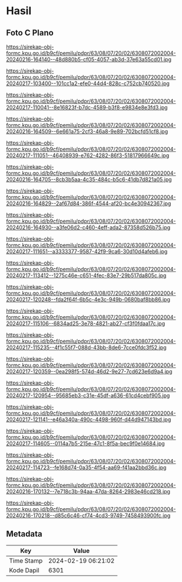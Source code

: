 # Hasil

## Foto C Plano

https://sirekap-obj-formc.kpu.go.id/b9cf/pemilu/pdpr/63/08/07/20/02/6308072002004-20240216-164140--48d880b5-cf05-4057-ab3d-37e63a55cd01.jpg

https://sirekap-obj-formc.kpu.go.id/b9cf/pemilu/pdpr/63/08/07/20/02/6308072002004-20240217-103400--101cc1a2-efe0-44d4-828c-c752cb740520.jpg

https://sirekap-obj-formc.kpu.go.id/b9cf/pemilu/pdpr/63/08/07/20/02/6308072002004-20240217-110041--8e16823f-b7dc-4589-b3f8-e9834e8e3fd3.jpg

https://sirekap-obj-formc.kpu.go.id/b9cf/pemilu/pdpr/63/08/07/20/02/6308072002004-20240216-164509--6e661a75-2cf3-46a8-9e89-702bcfd51cf8.jpg

https://sirekap-obj-formc.kpu.go.id/b9cf/pemilu/pdpr/63/08/07/20/02/6308072002004-20240217-111051--46408939-e762-4282-86f3-51817966649c.jpg

https://sirekap-obj-formc.kpu.go.id/b9cf/pemilu/pdpr/63/08/07/20/02/6308072002004-20240216-164705--8cb3b5aa-4c35-484c-b5c6-41db7d821a05.jpg

https://sirekap-obj-formc.kpu.go.id/b9cf/pemilu/pdpr/63/08/07/20/02/6308072002004-20240216-164829--2af67d84-386f-4544-af20-bc4e30942367.jpg

https://sirekap-obj-formc.kpu.go.id/b9cf/pemilu/pdpr/63/08/07/20/02/6308072002004-20240216-164930--a3fe06d2-c460-4eff-ada2-87358d526b75.jpg

https://sirekap-obj-formc.kpu.go.id/b9cf/pemilu/pdpr/63/08/07/20/02/6308072002004-20240217-111651--a3333377-9587-42f9-9ca6-30d10d4afeb6.jpg

https://sirekap-obj-formc.kpu.go.id/b9cf/pemilu/pdpr/63/08/07/20/02/6308072002004-20240217-113412--1275c46e-c651-4fec-83e7-29b517da805c.jpg

https://sirekap-obj-formc.kpu.go.id/b9cf/pemilu/pdpr/63/08/07/20/02/6308072002004-20240217-120248--fda2f64f-6b5c-4e3c-949b-0680baf8bb86.jpg

https://sirekap-obj-formc.kpu.go.id/b9cf/pemilu/pdpr/63/08/07/20/02/6308072002004-20240217-115106--6834ad25-3e78-4821-ab27-cf3f0fdaa17c.jpg

https://sirekap-obj-formc.kpu.go.id/b9cf/pemilu/pdpr/63/08/07/20/02/6308072002004-20240217-115235--4f1c55f7-088d-43bb-8de6-7cce0fdc3f52.jpg

https://sirekap-obj-formc.kpu.go.id/b9cf/pemilu/pdpr/63/08/07/20/02/6308072002004-20240217-120359--0ea298f5-574d-46d2-9e27-7cd623e6d9a4.jpg

https://sirekap-obj-formc.kpu.go.id/b9cf/pemilu/pdpr/63/08/07/20/02/6308072002004-20240217-120954--95685eb3-c31e-45df-a636-61cd4cebf905.jpg

https://sirekap-obj-formc.kpu.go.id/b9cf/pemilu/pdpr/63/08/07/20/02/6308072002004-20240217-121141--e46a340a-490c-4498-960f-d44d947143bd.jpg

https://sirekap-obj-formc.kpu.go.id/b9cf/pemilu/pdpr/63/08/07/20/02/6308072002004-20240217-114605--0114a7b5-215e-47c1-8f5a-bec9f0e14684.jpg

https://sirekap-obj-formc.kpu.go.id/b9cf/pemilu/pdpr/63/08/07/20/02/6308072002004-20240217-114723--fe168d74-0a35-4f54-aa69-f41aa2bbd36c.jpg

https://sirekap-obj-formc.kpu.go.id/b9cf/pemilu/pdpr/63/08/07/20/02/6308072002004-20240216-170132--7e718c3b-94aa-47da-8264-2983e46cd218.jpg

https://sirekap-obj-formc.kpu.go.id/b9cf/pemilu/pdpr/63/08/07/20/02/6308072002004-20240216-170218--d85c6c46-cf74-4cd3-9749-7458493900fc.jpg


## Metadata

| Key        | Value               |
| ---------- | ------------------- |
| Time Stamp | 2024-02-19 06:21:02 |
| Kode Dapil | 6301                |



